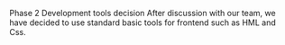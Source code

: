 Phase 2 Development tools decision
After discussion with our team, we have decided to use standard basic tools for frontend such as HML and Css.
